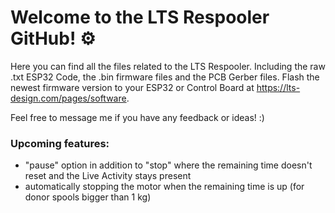 # Welcome to the LTS Respooler GitHub! ⚙️

Here you can find all the files related to the LTS Respooler. Including the raw .txt ESP32 Code, the .bin firmware files and the PCB Gerber files. Flash the newest firmware version to your ESP32 or Control Board at https://lts-design.com/pages/software.

Feel free to message me if you have any feedback or ideas! :)

### Upcoming features:

- "pause" option in addition to "stop" where the remaining time doesn't reset and the Live Activity stays present
- automatically stopping the motor when the remaining time is up (for donor spools bigger than 1 kg)
